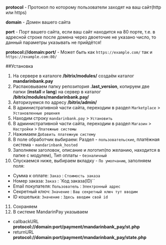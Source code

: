 **protocol** - Протокол по которому пользователи заходят на ваш сайт(http или https)

**domain** - Домен вашего сайта

**port** - Порт вашего сайта, если ваш сайт находится на 80 порте, т.е. в адресной строке после домена через двоеточие не указано число, то данный параметры указывать не прийдётся!

**protocol://domain:port/** - Может быть как `https://example.com/` так и `https://example.com:80/`

##Установка

1. На сервере в каталоге **/bitrix/modules/** создаём каталог **mandarinbank.pay**
2. Распаковываем папку репозитория **.last_version**, копируем две папки (**install** и **lang**) на сервер в каталог **/bitrix/modules/mandarinbank.pay/**
3. Авторизуемся по адресу **/bitrix/admin/**
4. В административной части сайта, переходим в раздел `Marketplace` > `Установленные решения`
5. Находим строку `mandarinbank.pay` > `Установить`
6. В административной части сайта, переходим в раздел `Магазин` > `Настройки` > `Платежные системы`
7. Нажимаем `Добавить платежную систему`
8. В поле обработчик выбираем: Раздел - `пользовательские`, платёжная система - `mandarinbank_hosted`
9. Заполняем заголовок, описание и логотип(по желанию, находится в папке с модулем), Тип оплаты - `безналичный`
10. Спускаемся ниже, выбираем вкладку - `По умолчанию`, заполняем поля:

- Сумма к оплате: `Заказ` : `Стоимость заказа`
- Номер заказа: `Заказ` : `Код заказа(ID)``
- Email покупателя: `Пользователь` : `Электронный адрес`
- Секретный ключ: `Значение` : `Ваш секретный ключ тут вводим`
- ID кошелька: `Значение` : `Здесь вводим свой id`

11. Сохраняем
12. В системе MandarinPay указываем
- callbackURL **protocol://domain:port/payment/mandarinbank_pay/st.php**
- returnURL **protocol://domain:port/payment/mandarinbank_pay/state.php**
